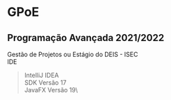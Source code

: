 # GPoE
## Programação Avançada 2021/2022
Gestão de Projetos ou Estágio do DEIS - ISEC\
IDE
  > IntelliJ IDEA\
SDK
  > Versão 17\
JavaFX
  > Versão 19\
